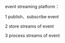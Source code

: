 event streaming platform：

1 publish、subscribe event

2 store streams of event

3 process streams of event